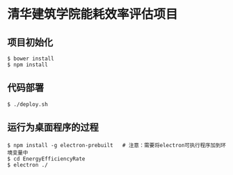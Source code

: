 # 清华建筑学院能耗效率评估项目
 
## 项目初始化
 
    $ bower install
    $ npm install

## 代码部署
 
    $ ./deploy.sh
 
## 运行为桌面程序的过程
 

    $ npm install -g electron-prebuilt   # 注意：需要将electron可执行程序加到环境变量中
    $ cd EnergyEfficiencyRate
    $ electron ./

